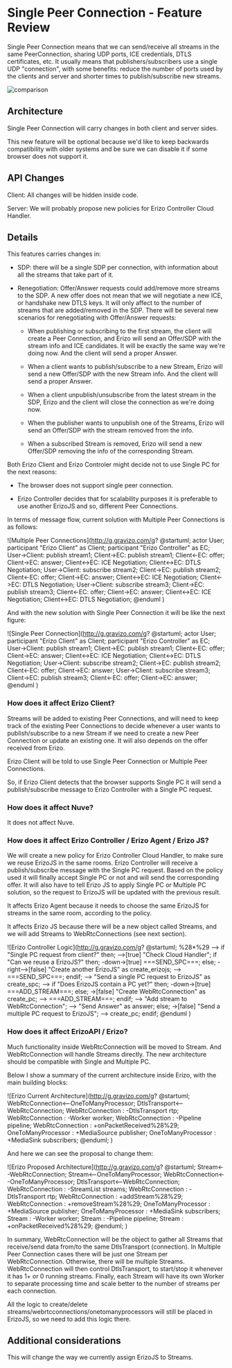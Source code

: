 # Single Peer Connection - Feature Review
Single Peer Connection means that we can send/receive all streams in the same PeerConnection, sharing UDP ports, ICE credentials, DTLS certificates, etc. It usually means that publishers/subscribers use a single UDP "connection", with some benefits: reduce the number of ports used by the clients and server and shorter times to publish/subscribe new streams.

![comparison](https://docs.google.com/drawings/d/1EMW43_6BX0mDJ2v4kLWrzDobz6dRjjqhctSkLM869io/pub?w=960&h=721)

## Architecture
Single Peer Connection will carry changes in both client and server sides.

This new feature will be optional because we'd like to keep backwards compatibility with older systems and be sure we can disable it if some browser does not support it.

## API Changes
Client: All changes will be hidden inside code.

Server: We will probably propose new policies for Erizo Controller Cloud Handler.

## Details
This features carries changes in:

- SDP: there will be a single SDP per connection, with information about all the streams that take part of it.

- Renegotiation: Offer/Answer requests could add/remove more streams to the SDP. A new offer does not mean that we will negotiate a new ICE, or handshake new DTLS keys. It will only affect to the number of streams that are added/removed in the SDP. There will be several new scenarios for renegotiating with Offer/Answer requests:

  - When publishing or subscribing to the first stream, the client will create a Peer Connection, and Erizo will send an Offer/SDP with the stream info and ICE candidates. It will be exactly the same way we're doing now. And the client will send a proper Answer.

  - When a client wants to publish/subscribe to a new Stream, Erizo will send a new Offer/SDP with the new Stream info. And the client will send a proper Answer.

  - When a client unpublish/unsubscribe from the latest stream in the SDP, Erizo and the client will close the connection as we're doing now.

  - When the publisher wants to unpublish one of the Streams, Erizo will send an Offer/SDP  with the stream removed from the info.

  - When a subscribed Stream is removed, Erizo will send a new Offer/SDP removing the info of the corresponding Stream.

Both Erizo Client and Erizo Controler might decide not to use Single PC for the next reasons:

  - The browser does not support single peer connection.

  - Erizo Controller decides that for scalability purposes it is preferable to use another ErizoJS and so, different Peer Connections.

In terms of message flow, current solution with Multiple Peer Connections is as follows:

![Multiple Peer Connections](http://g.gravizo.com/g?
@startuml;
actor User;
participant "Erizo Client" as Client;
participant "Erizo Controller" as EC;
User->Client: publish stream1;
Client->EC: publish stream1;
Client<-EC: offer;
Client->EC: answer;
Client<->EC: ICE Negotiation;
Client<->EC: DTLS Negotiation;
User->Client: subscribe stream2;
Client->EC: publish stream2;
Client<-EC: offer;
Client->EC: answer;
Client<->EC: ICE Negotiation;
Client<->EC: DTLS Negotiation;
User->Client: subscribe stream3;
Client->EC: publish stream3;
Client<-EC: offer;
Client->EC: answer;
Client<->EC: ICE Negotiation;
Client<->EC: DTLS Negotiation;
@enduml
)

And with the new solution with Single Peer Connection it will be like the next figure:

![Single Peer Connection](http://g.gravizo.com/g?
@startuml;
actor User;
participant "Erizo Client" as Client;
participant "Erizo Controller" as EC;
User->Client: publish stream1;
Client->EC: publish stream1;
Client<-EC: offer;
Client->EC: answer;
Client<->EC: ICE Negotiation;
Client<->EC: DTLS Negotiation;
User->Client: subscribe stream2;
Client->EC: publish stream2;
Client<-EC: offer;
Client->EC: answer;
User->Client: subscribe stream3;
Client->EC: publish stream3;
Client<-EC: offer;
Client->EC: answer;
@enduml
)

### How does it affect Erizo Client?
Streams will be added to existing Peer Connections, and will need to keep track of the existing Peer Connections to decide whenever a user wants to publish/subscribe to a new Stream if we need to create a new Peer Connection or update an existing one. It will also depends on the offer received from Erizo.

Erizo Client will be told to use Single Peer Connection or Multiple Peer Connections.

So, if Erizo Client detects that the browser supports Single PC it will send a publish/subscribe message to Erizo Controller with a Single PC request.

### How does it affect Nuve?
It does not affect Nuve.

### How does it affect Erizo Controller / Erizo Agent / Erizo JS?
We will create a new policy for Erizo Controller Cloud Handler, to make sure we reuse ErizoJS in the same rooms.
Erizo Controller will receive a publish/subscribe message with the Single PC request. Based on the policy used it will finally accept Single PC or not and will send the corresponding offer. It will also have to tell Erizo JS to apply Single PC or Multiple PC solution, so the request to ErizoJS will be updated with the previous result.

It affects Erizo Agent because it needs to choose the same ErizoJS for streams in the same room, according to the policy.

It affects Erizo JS because there will be a new object called Streams, and we will add Streams to WebRtcConnections (see next section).

![Erizo Controller Logic](http://g.gravizo.com/g?
@startuml;
%28*%29 --> if "Single PC request from client?" then;
  -->[true] "Check Cloud Handler";
  if "Can  we reuse a ErizoJS?" then;
    -down->[true] ===SEND_SPC===;
  else;
    -right-->[false] "Create another ErizoJS" as create_erizojs;
    --> ===SEND_SPC===;
  endif;
  --> "Send a single PC request to ErizoJS" as create_spc;
  --> if "Does ErizoJS contain a PC yet?" then;
    -down->[true] ===ADD_STREAM===;
  else;
    ->[false] "Create WebRtcConnection" as create_pc;
    --> ===ADD_STREAM===;
  endif;
  --> "Add stream to WebRtcConnection";
  --> "Send Answer" as answer;
else;
  ->[false] "Send a multiple PC request to ErizoJS";
  --> create_pc;
endif;
@enduml
)

### How does it affect ErizoAPI / Erizo?
Much functionality inside WebRtcConnection will be moved to Stream. And WebRtcConnection will handle Streams directly. The new architecture should be compatible with Single and Multiple PC.

Below I show a summary of the current architecture inside Erizo, with the main building blocks:

![Erizo Current Architecture](http://g.gravizo.com/g?
@startuml;
WebRtcConnection<--OneToManyProcessor;
DtlsTransport<--WebRtcConnection;
WebRtcConnection : -DtlsTransport rtp;
WebRtcConnection : -Worker worker;
WebRtcConnection : -Pipeline pipeline;
WebRtcConnection : +onPacketReceived%28%29;
OneToManyProcessor : +MediaSource publisher;
OneToManyProcessor : +MediaSink subscribers;
@enduml;
)

And here we can see the proposal to change them:

![Erizo Proposed Architecture](http://g.gravizo.com/g?
@startuml;
Stream<--WebRtcConnection;
Stream<--OneToManyProcessor;
WebRtcConnection<--OneToManyProcessor;
DtlsTransport<--WebRtcConnection;
WebRtcConnection : -StreamList streams;
WebRtcConnection : -DtlsTransport rtp;
WebRtcConnection : +addStream%28%29;
WebRtcConnection : +removeStream%28%29;
OneToManyProcessor : +MediaSource publisher;
OneToManyProcessor : +MediaSink subscribers;
Stream : -Worker worker;
Stream : -Pipeline pipeline;
Stream : +onPacketReceived%28%29;
@enduml;
)

In summary, WebRtcConnection will be the object to gather all Streams that receive/send data from/to the same DtlsTransport (connection). In Multiple Peer Connection cases there will be just one Stream per WebRtcConnection. Otherwise, there will be multiple Streams. WebRtcConnection will then control DtlsTransport, to start/stop it whenever it has 1+ or 0 running streams. Finally, each Stream will have its own Worker to separate processing time and scale better to the number of streams per each connection.

All the logic to create/delete streams/webrtcconnections/onetomanyprocessors will still be placed in ErizoJS, so we need to add this logic there.

## Additional considerations
This will change the way we currently assign ErizoJS to Streams.
